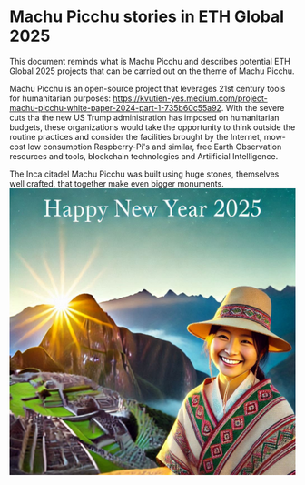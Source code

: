 # Machu Picchu stories in ETH Global 2025
This document reminds what is Machu Picchu and describes potential ETH Global 2025 projects that can be carried out on the theme of Machu Picchu.

Machu Picchu is an open-source project that leverages 21st century tools for humanitarian purposes: https://kvutien-yes.medium.com/project-machu-picchu-white-paper-2024-part-1-735b60c55a92. With the severe cuts tha the new US Trump administration has imposed on humanitarian budgets, these organizations would take the opportunity to think outside the routine practices and consider the facilities brought by the Internet, mow-cost low consumption Raspberry-Pi's and similar, free Earth Observation resources and tools, blockchain technologies and Artiificial Intelligence.

The Inca citadel Machu Picchu was built using huge stones, themselves well crafted, that together make even bigger monuments.
![Git basics](./images/0-Machu_Picchu-2025.jpg)

